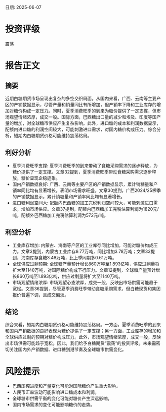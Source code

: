 
日期: 2025-06-07

# 投资评级

震荡

# 报告正文

## 摘要

近期白糖期货市场呈现出复杂的多空交织局面。从国内来看，广西、云南等主要产区的产销数据显示，尽管产量和销量同比有所增加，但产销率下降和工业库存的增加对糖价构成一定压力。同时，夏季消费旺季的到来为糖价提供了一定支撑，但市场观望情绪浓厚，成交一般。国际方面，巴西糖出口量的减少和埃及、印度等国产量的增加，对全球糖市供应产生复杂影响。此外，进口糖的成本和利润数据显示，配额内进口糖的利润空间较大，可能刺激进口需求，对国内糖价构成压力。综合分析，短期内白糖期货价格可能维持震荡格局。

## 利好分析

* 夏季消费旺季支撑: 夏季消费旺季的到来带动了食糖采购需求的逐步释放，为糖价提供了一定支撑。文章32提到，夏季消费旺季带动食糖采购需求逐步释放，糖价显现企稳迹象。
* 国内产销数据良好: 广西、云南等主要产区的产销数据显示，累计销糖量和产销率同比均有显著增长，表明市场需求旺盛。文章30提到，广西2024/25榨季的产销数据显示，累计销糖量和产销率同比均有显著增长。
* 进口糖利润空间大: 配额内巴西糖的加工完税利润空间较大，可能刺激进口需求，增加市场供应。文章37提到，配额内巴西糖加工完税估算利润为1820元/吨，配额外巴西糖加工完税估算利润为572元/吨。

## 利空分析

* 工业库存增加: 内蒙古、海南等产区的工业库存同比增加，可能对糖价构成压力。文章3提到，内蒙古工业库存9.77万吨，同比增加3.78万吨；文章33提到，海南库存食糖3.48万吨，比上季同期多0.61万吨。
* 全球供应过剩预期: 全球糖产量预计增长860万吨至1.893亿吨，供应过剩量将扩大至1140万吨，对国际糖价构成下行压力。文章12提到，全球糖产量预计增长860万吨至1.893亿吨，供应过剩量将扩大至1140万吨。
* 市场观望情绪浓厚: 市场观望心态浓厚，成交一般，反映出市场供需可能趋于宽松。文章36提到，尽管夏季消费旺季带动食糖采购需求，但白糖现货和集团报价普遍下调，且成交偏淡。

## 结论

综合来看，短期内白糖期货价格可能维持震荡格局。一方面，夏季消费旺季的到来和国内产销数据的良好表现为糖价提供了一定支撑；另一方面，工业库存的增加和全球供应过剩的预期对糖价构成压力。此外，市场观望情绪浓厚，成交一般，反映出市场供需可能趋于宽松。因此，我们给予白糖期货“震荡”的投资评级。未来需密切关注国内外产销数据、进口糖到港节奏及全球糖市供需变化。

# 风险提示

* 巴西压榨进度和产量变化可能对国际糖价产生重大影响。
* 人民币汇率波动可能影响进口糖成本和利润。
* 全球糖市供需平衡的变化可能对糖价产生深远影响。
* 国内市场需求的变化可能影响糖价的走势。
